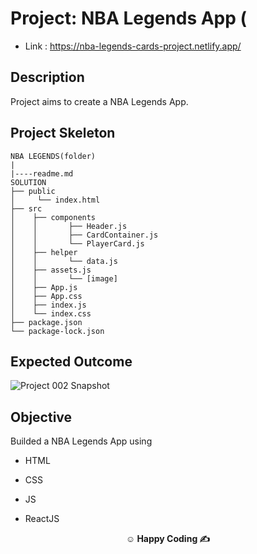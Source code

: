 # Project: NBA Legends App (

- Link : https://nba-legends-cards-project.netlify.app/

## Description

Project aims to create a NBA Legends App.


## Project Skeleton

```
NBA LEGENDS(folder)
|
|----readme.md        
SOLUTION
├── public
│     └── index.html
├── src
│    ├── components
│    │       ├── Header.js
│    │       ├── CardContainer.js
│    │       └── PlayerCard.js
│    ├── helper
│    │       └── data.js
│    ├── assets.js
│    │       └── [image]
│    ├── App.js
│    ├── App.css
│    ├── index.js
│    └── index.css
├── package.json
└── package-lock.json
```

## Expected Outcome

![Project 002 Snapshot](nba-legends.gif)

## Objective

Builded a NBA Legends App using 

- HTML

- CSS

- JS

- ReactJS



**<p align="center">&#9786; Happy Coding &#9997;</p>**